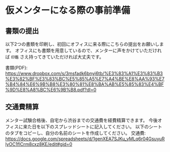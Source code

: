 # 仮メンターになる際の事前準備
## 書類の提出

以下2つの書類を印刷し、初回にオフィスに来る際にこちらの提出をお願いします。
オフィスにも書類を用意しているので、メンターに声をかけていただければ `印鑑` さえ持ってきていただければ大丈夫です。

書類(PDF):
https://www.dropbox.com/s/3msfadk6bnyj6tb/%E3%83%A1%E3%83%B3%E3%82%BF%E3%83%BC%E5%85%A5%E7%A4%BE%E8%AA%93%E7%B4%84%E6%9B%B8%E3%80%81%E8%BA%AB%E5%85%83%E4%BF%9D%E8%A8%BC%E6%9B%B8.pdf?dl=0

## 交通費精算
メンター試験合格後、自宅から渋谷までの交通費を経費精算できます。
今後オフィスに来た日を以下のスプレッドシートに記入してください。
以下のシートのタブをコピーし、自分の名前のシートを作成してください。
交通費:
https://docs.google.com/spreadsheets/d/1genXEA7SJKu_yMLq6r04GsuyuRlyOC1flCrm8cxz8KE/edit#gid=0
